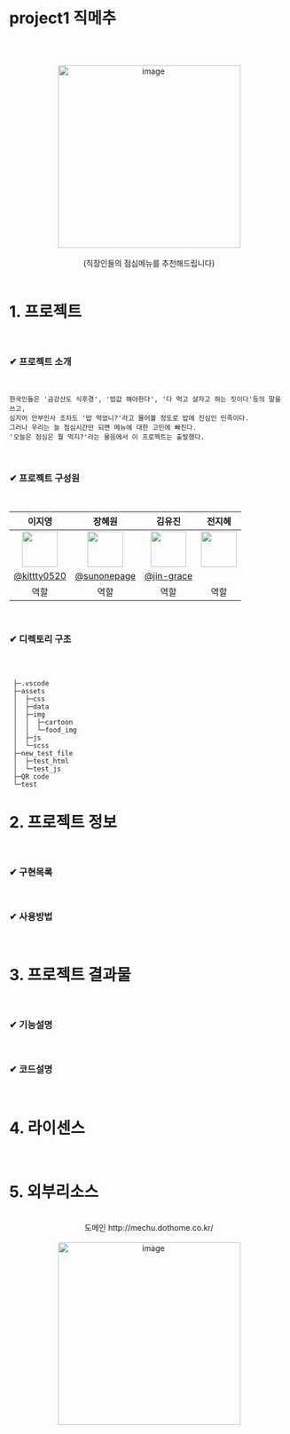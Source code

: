 # project1 직메추

<br><br>
<div align="center">
<img width="329" alt="image" src="https://user-images.githubusercontent.com/119913471/231360601-cff9578f-46e2-4a0a-a402-6daced3ad5e5.png">
<br>
<br>(직장인들의 점심메뉴를 추천해드립니다)</br>
</div>

<br>

# 1. 프로젝트 

<br>

   ### ✔ 프로젝트 소개
   
 <br>
   
   
   
    한국인들은 '금강산도 식후경', '밥값 해야한다', '다 먹고 살자고 하는 짓이다'등의 말을 쓰고,
    심지어 안부인사 조차도 '밥 먹었니?'라고 물어볼 정도로 밥에 진심인 민족이다. 
    그러나 우리는 늘 점심시간만 되면 메뉴에 대한 고민에 빠진다.
    '오늘은 점심은 뭘 먹지?'라는 물음에서 이 프로젝트는 출발했다.
   
   
   
 <br>   
    
   ### ✔ 프로젝트 구성원
 <br>  
   
<div align="center">

|      이지영       |          장혜원         |       김유진         |       전지혜         |                                                                                                               
| :------------------------------------------------------------------------------: | :---------------------------------------------------------------------------------------------------------------------------------------------------: | :---------------------------------------------------------------------------------------------------------------------------------------------------------------------------------------------------: | :------------------------------------------------------------------------------: |
|   <img width="64px" src="https://user-images.githubusercontent.com/119913471/231390504-4a4aa67f-de3f-4bc2-9ce8-87939f951933.png" />    |                      <img width="64px" src="https://user-images.githubusercontent.com/119913471/231390489-8bf61734-d6c8-4bad-a2fe-0f07f41d95e7.png" />    |                   <img width="64px" src="https://user-images.githubusercontent.com/119913471/231390503-516d69a1-54af-4e36-b951-7db9b93569c1.png"/>   |<img width="64px" src="https://user-images.githubusercontent.com/119913471/231403186-4eef34be-facd-41e3-9668-b96ee27f3b95.png"/>   |
|   [@kittty0520](https://github.com/kittty0520)   |    [@sunonepage](https://github.com/sunonepage)  | [@jin-grace](https://github.com/jin-grace)  |   |
| 역할 | 역할 | 역할 | 역할 |
</div>
   
<br>

### ✔ 디렉토리 구조

<br>
   
   ````
   
    ├─.vscode
    ├─assets
    │  ├─css
    │  ├─data
    │  ├─img
    │  │  ├─cartoon
    │  │  └─food_img
    │  ├─js
    │  └─scss
    ├─new_test_file
    │  ├─test_html
    │  └─test_js
    ├─QR code
    └─test

   ````

# 2. 프로젝트 정보
 
<br>

### ✔ 구현목록

<br>

### ✔ 사용방법 
  
  <br>

# 3. 프로젝트 결과물
<br>

### ✔ 기능설명

<br>

### ✔ 코드설명
  
<br>

# 4. 라이센스

<br>


# 5. 외부리소스 

<div align="center">
<br>
도메인
http://mechu.dothome.co.kr/
<br><br>
<img width="329" alt="image" src="https://user-images.githubusercontent.com/119913471/231413106-794e0044-d761-43c1-9c30-e4541fe28863.jpg">
</div>


